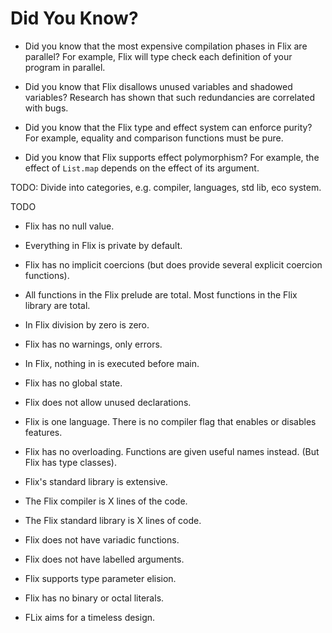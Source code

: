# Did You Know?

- Did you know that the most expensive compilation phases in Flix are parallel? 
  For example, Flix will type check each definition of your program in parallel.

- Did you know that Flix disallows unused variables and shadowed variables? 
  Research has shown that such redundancies are correlated with bugs.

- Did you know that the Flix type and effect system can enforce purity?
  For example, equality and comparison functions must be pure.

- Did you know that Flix supports effect polymorphism? 
  For example, the effect of `List.map` depends on the effect of its argument.

TODO: Divide into categories, e.g. compiler, languages, std lib, eco system.

TODO

- Flix has no null value.

- Everything in Flix is private by default.

- Flix has no implicit coercions (but does provide several explicit coercion functions).

- All functions in the Flix prelude are total. Most functions in the Flix library are total.

- In Flix division by zero is zero.

- Flix has no warnings, only errors.

- In Flix, nothing in is executed before main.

- Flix has no global state.

- Flix does not allow unused declarations.

- Flix is one language. There is no compiler flag that enables or disables features.

- Flix has no overloading. Functions are given useful names instead. (But Flix has type classes).

- Flix's standard library is extensive.

- The Flix compiler is X lines of the code.

- The Flix standard library is X lines of code.

- Flix does not have variadic functions.

- Flix does not have labelled arguments.

- Flix supports type parameter elision.

- Flix has no binary or octal literals.

- FLix aims for a timeless design.


